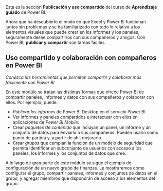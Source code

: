 Esta es la sección **Publicación y uso compartido** del curso de **Aprendizaje guiado** de Power BI.

Ahora que ha descubierto el modo en que Excel y Power BI funcionan juntos sin problemas y se ha familiarizado con todo lo relativo a los elementos visuales que puede crear en los informes y los paneles, seguramente desee compartirlos con sus compañeros y amigos. Con Power BI, **publicar y compartir** son tareas fáciles.

## <a name="share-and-collaborate-with-colleagues-in-power-bi"></a>Uso compartido y colaboración con compañeros en Power BI
*Conozca las herramientas que permiten compartir y colaborar más fácilmente con Power BI*

En este módulo se tratan las distintas formas que ofrece Power BI de compartir paneles, informes y datos con sus compañeros y colaborar con ellos. Por ejemplo, puede:

* *Publicar los informes* de Power BI Desktop en el servicio Power BI.
* Ver informes y paneles compartidos e interactuar con ellos en aplicaciones de *Power BI Mobile*.
* Crear *paquetes de contenido* que incluyan un panel, un informe y un conjunto de datos para enviarlo a sus compañeros. Pueden usarlo como punto de partida y, a partir de ahí, mejorarlo.
* Crear *grupos* que cumplan la función de un modelo de seguridad que permita identificar un subconjunto de usuarios con acceso a los paneles, los informes y los conjuntos de datos que cree.

A lo largo de gran parte de este módulo se sigue el ejemplo de configuración de un nuevo grupo de finanzas. Le mostraremos cómo configurar el grupo, compartir paneles, informes y conjuntos de datos en el grupo, y agregar miembros que dispondrán de acceso a los elementos del grupo.


